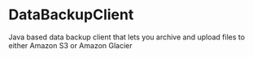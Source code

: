 # DataBackupClient
Java based data backup client that lets you archive and upload files to either Amazon S3 or Amazon Glacier
